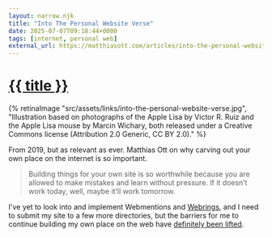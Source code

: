 ```yaml
---
layout: narrow.njk
title: "Into The Personal Website Verse"
date: 2025-07-07T09:18:44+0000
tags: [internet, personal web]
external_url: https://matthiasott.com/articles/into-the-personal-website-verse?ref=daniel.pizza
---
```


<h1><a href="{{ external_url }}">{{ title }}</a></h1>

{% retinaImage "src/assets/links/into-the-personal-website-verse.jpg", "Illustration based on photographs of the Apple Lisa by Victor R. Ruiz and the Apple Lisa mouse by Marcin Wichary, both released under a Creative Commons license (Attribution 2.0 Generic, CC BY 2.0)." %}

From 2019, but as relevant as ever. Matthias Ott on why carving out your own place on the internet is so important. 

> Building things for your own site is so worthwhile because you are allowed to make mistakes and learn without pressure. If it doesn’t work today, well, maybe it’ll work tomorrow.

I've yet to look into and implement Webmentions and [Webrings](https://indieweb.org/?ref=daniel.pizza "IndieWeb"), and I need to submit my site to a few more directories, but the barriers for me to continue building my own place on the web have [definitely been lifted](/journal/building-home-web-ii "My post accompanying the launch of this website").